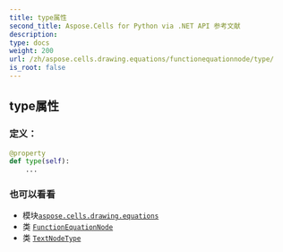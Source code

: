 ```yaml
---
title: type属性
second_title: Aspose.Cells for Python via .NET API 参考文献
description:
type: docs
weight: 200
url: /zh/aspose.cells.drawing.equations/functionequationnode/type/
is_root: false
---
```

## type属性
### 定义：
```python
@property
def type(self):
    ...
```

### 也可以看看
* 模块[`aspose.cells.drawing.equations`](../../)
* 类 [`FunctionEquationNode`](/cells/python-net/zh/aspose.cells.drawing.equations/functionequationnode)
* 类 [`TextNodeType`](/cells/python-net/zh/aspose.cells.drawing.texts/textnodetype)
